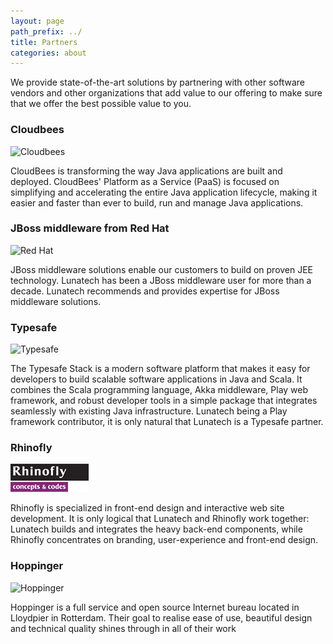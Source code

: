 ```yaml
---
layout: page
path_prefix: ../
title: Partners
categories: about
---
```


We provide state-of-the-art solutions by partnering with other software vendors and other organizations that add value to our offering to make sure that we offer the best possible value to you.

### Cloudbees

![Cloudbees](images/cloudbees.png)
			
CloudBees is transforming the way Java applications are built and deployed. CloudBees' Platform as a Service (PaaS) is focused on simplifying and accelerating the entire Java application lifecycle, making it easier and faster than ever to build, run and manage Java applications.

### JBoss middleware from Red Hat

![Red Hat](images/red-hat.png)
			
JBoss middleware solutions enable our customers to build on proven JEE technology. Lunatech has been a JBoss middleware user for more than a decade. Lunatech recommends and provides expertise for JBoss middleware solutions.

### Typesafe

![Typesafe](images/typesafe.png)
			
The Typesafe Stack is a modern software platform that makes it easy for developers to build scalable software applications in Java and Scala. It combines the Scala programming language, Akka middleware, Play web framework, and robust developer tools in a simple package that integrates seamlessly with existing Java infrastructure. Lunatech being a Play framework contributor, it is only natural that Lunatech is a Typesafe partner.

### Rhinofly

![Rhinofly](images/rhinofly.png)
			
Rhinofly is specialized in front-end design and interactive web site development. It is only logical that Lunatech and Rhinofly work together: Lunatech builds and integrates the heavy back-end components, while Rhinofly concentrates on branding, user-experience and front-end design.

### Hoppinger

![Hoppinger](images/hoppinger.png)

Hoppinger is a full service and open source Internet bureau located in Lloydpier in Rotterdam. Their goal to realise ease of use, beautiful design and technical quality shines through in all of their work